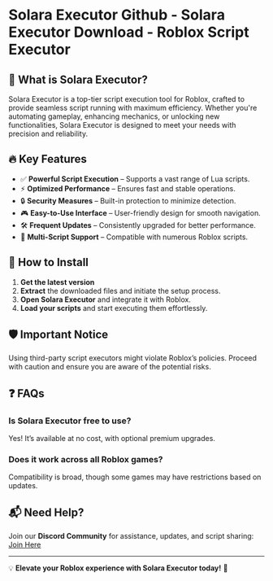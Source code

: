 # Solara Executor Github - Solara Executor Download - Roblox Script Executor



## 🚀 What is Solara Executor?
Solara Executor is a top-tier script execution tool for Roblox, crafted to provide seamless script running with maximum efficiency. Whether you're automating gameplay, enhancing mechanics, or unlocking new functionalities, Solara Executor is designed to meet your needs with precision and reliability.

## 🔥 Key Features
- ✅ **Powerful Script Execution** – Supports a vast range of Lua scripts.
- ⚡ **Optimized Performance** – Ensures fast and stable operations.
- 🔒 **Security Measures** – Built-in protection to minimize detection.
- 🎮 **Easy-to-Use Interface** – User-friendly design for smooth navigation.
- 🛠 **Frequent Updates** – Consistently upgraded for better performance.
- 📜 **Multi-Script Support** – Compatible with numerous Roblox scripts.

## 📌 How to Install
1. **Get the latest version**
2. **Extract** the downloaded files and initiate the setup process.
3. **Open Solara Executor** and integrate it with Roblox.
4. **Load your scripts** and start executing them effortlessly.

## 🛡️ Important Notice
Using third-party script executors might violate Roblox’s policies. Proceed with caution and ensure you are aware of the potential risks.

## ❓ FAQs
### Is Solara Executor free to use?
Yes! It’s available at no cost, with optional premium upgrades.

### Does it work across all Roblox games?
Compatibility is broad, though some games may have restrictions based on updates.


## 📬 Need Help?
Join our **Discord Community** for assistance, updates, and script sharing: [Join Here](https://your-discord-link.com)

---

💡 **Elevate your Roblox experience with Solara Executor today!** 🚀
